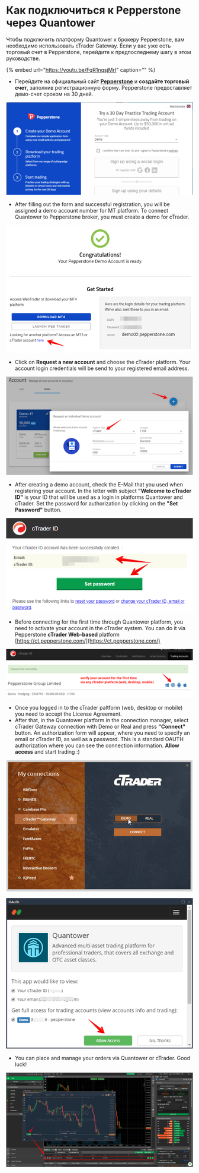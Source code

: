 # Как подключиться к Pepperstone через Quantower

Чтобы подключить платформу Quantower к брокеру Pepperstone, вам необходимо использовать cTrader Gateway. Если у вас уже есть торговый счет в Pepperstone, перейдите к предпоследнему шагу в этом руководстве.

{% embed url="https://youtu.be/FqR1nqsjMrI" caption="" %}

* Перейдите на официальный сайт [**Pepperstone**](https://pepperstone.com/) и **создайте торговый счет**, заполнив регистрационную форму. Pepperstone предоставляет демо-счет сроком на 30 дней.

![](../../.gitbook/assets/pepperstone-demo-account.png)

* After filling out the form and successful registration, you will be assigned a demo account number for MT platform. To connect Quantower to Pepperstone broker, you must create a demo for cTrader.

![](../../.gitbook/assets/pepperstone-secure-client-google-chrome-2019-08-15-16.42.43.png)

* Click on **Request a new account** and choose the cTrader platform. Your account login credentials will be send to your registered email address.

![](../../.gitbook/assets/request-demo-pepperstone.png)

* After creating a demo account, check the E-Mail that you used when registering your account. In the letter with subject **"Welcome to cTrader ID"** is your ID that will be used as a login in platforms Quantower and cTrader. Set the password for authorization by clicking on the **"Set Password"** button.

![](../../.gitbook/assets/set-password.png)

* Before connecting for the first time through Quantower platform, you need to activate your account in the cTrader system. You can do it via Pepperstone **cTrader Web-based** platform [https://ct.pepperstone.com/](https://ct.pepperstone.com/)

![](../../.gitbook/assets/trading-accounts-_-ctrader-id.png)

* Once you logged in to the cTrader paltform \(web, desktop or mobile\) you need to accept the License Agreement.
* After that, in the Quantower platform in the connection manager, select cTrader Gateway connection with Demo or Real and press **"Connect"** button. An authorization form will appear, where you need to specify an email or cTrader ID, as well as a password. This is a standard OAUTH authorization where you can see the connection information. **Allow access** and start trading :\)

![](../../.gitbook/assets/ctrader-connection.gif)

![](../../.gitbook/assets/oauth-pepperstone.png)

* You can place and manage your orders via Quantower or cTrader. Good luck!

![](../../.gitbook/assets/chart-on-ctrader-an-quantower.png)

